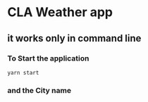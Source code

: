 
# CLA Weather app 

## it works only in command line 

### To Start the application 
`yarn start` 
### and the City name
